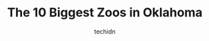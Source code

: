 ---
layout: ampstory
image: https://i0.wp.com/paketmu.com/wp-content/uploads/2023/06/oklahoma-city-zoo-0-in-oklahoma-1686369444.jpeg?resize=640,853
author: techidn
featured: false
description: Explore the diverse Zoo scene in Oklahoma, home to an incredible selection of 10 establishments catering to every taste. Whether youre in search of iconic favorites or undiscovered treasure
title: The 10 Biggest Zoos in Oklahoma
cover:
   title: The 10 Biggest Zoos in Oklahoma
   subtitle: RICKPATE
   background: https://paketmu.com/wp-content/uploads/2023/06/oklahoma-city-zoo-0-in-oklahoma-1686369444.jpeg

pages: 
 - layout: thirds
   top: <h1>#1 Oklahoma City Zoo</h1>
   bottom: "<p>We went on the first nice Saturday of the spring and it was super crowded.  The overflow parking was across the street at the racetrack. Other than the long walk to and f</p>"
   background: https://paketmu.com/wp-content/uploads/2023/06/oklahoma-city-zoo-1-in-oklahoma-1686369445.jpeg
   backgroundblur: true
 - layout: thirds
   top: <h1>#2 Tulsa Zoo</h1>
   bottom: "<p>It was my first time visiting Tulsa Zoo & I would definitely recommend it.We visited on a Sunday and arrived about 11 am.The wait time to purchase tickets at the gate was</p>"
   background: https://paketmu.com/wp-content/uploads/2023/06/oklahoma-city-zoo-2-in-oklahoma-1686369447.jpeg
   cta:
      link: https://paketmu.com/the-10-biggest-zoos-in-oklahoma/
      text: The 10 Biggest Zoos in Oklahoma
 - layout: thirds
   top: <h1>#3 Arbuckle Wilderness</h1>
   bottom: "<p>This was a pretty fun experience! The roads are a bit rough in spots, so if you are in a car instead of a truck, be prepared for that.  There are a variety of animals to </p>"
   background: https://paketmu.com/wp-content/uploads/2023/06/oklahoma-city-zoo-3-in-oklahoma-1686369448.jpeg
   cta:
      link: https://paketmu.com/the-10-biggest-zoos-in-oklahoma/
      text: The 10 Biggest Zoos in Oklahoma
 - layout: thirds
   top: <h1>#4 Blue Zoo Aquarium Oklahoma City</h1>
   bottom: "<p>2501 W Memorial Rd Suite 125A, Oklahoma City, OK 73134, United States</p>"
   background: https://images.unsplash.com/photo-1533998839656-76f5e4b2bccb?ixlib=rb-4.0.3&ixid=MnwxMjA3fDB8MHxwaG90by1wYWdlfHx8fGVufDB8fHx8&auto=format&fit=crop&w=640&h=853&q=80
   cta:
      link: https://paketmu.com/the-10-biggest-zoos-in-oklahoma/
      text: The 10 Biggest Zoos in Oklahoma
 - layout: thirds
   top: <h1>#5 Hochatown Rescue Center & Petting Zoo</h1>
   bottom: "<p>9177 N US Hwy 259, Hochatown, OK 74728, United States</p>"
   background: https://images.unsplash.com/photo-1524169358666-79f22534bc6e?ixlib=rb-4.0.3&ixid=MnwxMjA3fDB8MHxwaG90by1wYWdlfHx8fGVufDB8fHx8&auto=format&fit=crop&w=640&h=853&q=80
   cta:
      link: https://paketmu.com/the-10-biggest-zoos-in-oklahoma/
      text: The 10 Biggest Zoos in Oklahoma
 - layout: thirds
   top: <h1>#6 Tiger Safari Zoological Park</h1>
   bottom: "<p>963 County Street 2930, Tuttle, OK 73089, United States</p>"
   background: https://images.unsplash.com/photo-1510906594845-bc082582c8cc?ixlib=rb-4.0.3&ixid=MnwxMjA3fDB8MHxwaG90by1wYWdlfHx8fGVufDB8fHx8&auto=format&fit=crop&w=640&h=853&q=80
   cta:
      link: https://paketmu.com/the-10-biggest-zoos-in-oklahoma/
      text: The 10 Biggest Zoos in Oklahoma
 - layout: thirds
   top: <h1>#7 Lost Creek Safari, LLC</h1>
   bottom: "<p>1200 W 80th St, Stillwater, OK 74074, United States</p>"
   background: https://images.unsplash.com/photo-1599422314077-f4dfdaa4cd09?ixlib=rb-4.0.3&ixid=MnwxMjA3fDB8MHxwaG90by1wYWdlfHx8fGVufDB8fHx8&auto=format&fit=crop&w=640&h=853&q=80
   cta:
      link: https://paketmu.com/the-10-biggest-zoos-in-oklahoma/
      text: The 10 Biggest Zoos in Oklahoma
 - layout: thirds
   middle: Continue reading...
   background: https://images.unsplash.com/photo-1615749413727-825b59a857b5?ixlib=rb-4.0.3&ixid=MnwxMjA3fDB8MHxwaG90by1wYWdlfHx8fGVufDB8fHx8&auto=format&fit=crop&w=640&h=853&q=80
   cta:
      link: https://paketmu.com/the-10-biggest-zoos-in-oklahoma/
      text: The 10 Biggest Zoos in Oklahoma
      
---